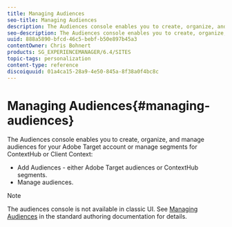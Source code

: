 ```yaml
---
title: Managing Audiences
seo-title: Managing Audiences
description: The Audiences console enables you to create, organize, and manage audiences for your Adobe Target account or manage segments for ContextHub or Client Context.
seo-description: The Audiences console enables you to create, organize, and manage audiences for your Adobe Target account or manage segments for ContextHub or Client Context.
uuid: 888a5890-bfcd-46c5-bebf-b50e897b45a3
contentOwner: Chris Bohnert
products: SG_EXPERIENCEMANAGER/6.4/SITES
topic-tags: personalization
content-type: reference
discoiquuid: 01a4ca15-28a9-4e50-845a-8f38a0f4bc8c
---
```


# Managing Audiences{#managing-audiences}

The Audiences console enables you to create, organize, and manage audiences for your Adobe Target account or manage segments for ContextHub or Client Context:

* Add Audiences - either Adobe Target audiences or ContextHub segments.
* Manage audiences.

>[!NOTE]
>
>The audiences console is not available in classic UI. See [Managing Audiences](../../../sites/authoring/using/managing-audiences.md) in the standard authoring documentation for details.

